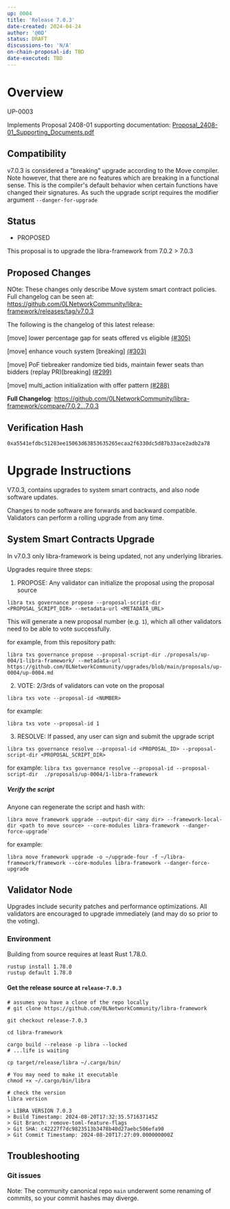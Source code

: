 ```yaml
---
up: 0004
title: 'Release 7.0.3'
date-created: 2024-04-24
author: '@0D'
status: DRAFT
discussions-to: 'N/A'
on-chain-proposal-id: TBD
date-executed: TBD
---
```


<!-- Please view other proposals for an example on filling the above section. It is important the type is correct eg Number, String -->

# Overview

UP-0003

Implements Proposal 2408-01
supporting documentation: [Proposal_2408-01_Supporting_Documents.pdf](./Proposal_2408-01_Supporting_Documents.pdf)

## Compatibility

v7.0.3 is considered a "breaking" upgrade according to the Move compiler.
Note however, that there are no features which are breaking in a functional sense. This is the compiler's default behavior when certain functions have changed their signatures.
As such the upgrade script requires the modifier argument `--danger-for-upgrade`

## Status

- PROPOSED

This proposal is to upgrade the libra-framework from 7.0.2 > 7.0.3

## Proposed Changes
NOte: These changes only describe Move system smart contract policies. Full changelog can be seen at: https://github.com/0LNetworkCommunity/libra-framework/releases/tag/v7.0.3


The following is the changelog of this latest release:

[move] lower percentage gap for seats offered vs eligible [(#305)](https://github.com/0LNetworkCommunity/libra-framework/pull/305)

[move] enhance vouch system [breaking] [(#303)](https://github.com/0LNetworkCommunity/libra-framework/pull/303)

[move] PoF tiebreaker randomize tied bids, maintain fewer seats than bidders (replay PR)[breaking] [(#299)](https://github.com/0LNetworkCommunity/libra-framework/pull/299)

[move] multi_action initialization with offer pattern [(#288)](https://github.com/0LNetworkCommunity/libra-framework/pull/288)


**Full Changelog**: https://github.com/0LNetworkCommunity/libra-framework/compare/7.0.2...7.0.3

## Verification Hash

`0xa5541efdbc51283ee15063d63853635265ecaa2f6330dc5d87b33ace2adb2a78`

# Upgrade Instructions

V7.0.3, contains upgrades to system smart contracts, and also node software updates.

Changes to node software are forwards and backward compatible. Validators can perform a rolling upgrade from any time.


## System Smart Contracts Upgrade

In v7.0.3 only libra-framework is being updated, not any underlying libraries.

Upgrades require three steps:


1. PROPOSE: Any validator can initialize the proposal using the proposal source

```
libra txs governance propose --proposal-script-dir <PROPOSAL_SCRIPT_DIR> --metadata-url <METADATA_URL>

```
This will generate a new proposal number (e.g. `1`), which all other validators need to be able to vote successfully.


for example, from this repository path:

```
libra txs governance propose --proposal-script-dir ./proposals/up-004/1-libra-framework/ --metadata-url https://github.com/0LNetworkCommunity/upgrades/blob/main/proposals/up-0004/up-0004.md
```



2. VOTE: 2/3rds of validators can vote on the proposal


`libra txs vote --proposal-id <NUMBER>`

for example:

`libra txs vote --proposal-id 1`



3. RESOLVE: If passed, any user can sign and submit the upgrade script
```
libra txs governance resolve --proposal-id <PROPOSAL_ID> --proposal-script-dir <PROPOSAL_SCRIPT_DIR>

```

for example:
`libra txs governance resolve --proposal-id --proposal-script-dir  ./proposals/up-0004/1-libra-framework`

##### Verify the script
Anyone can regenerate the script and hash with:

```
libra move framework upgrade --output-dir <any dir> --framework-local-dir <path to move source> --core-modules libra-framework --danger-force-upgrade`
```

for example:

`libra move framework upgrade -o ~/upgrade-four -f ~/libra-framework/framework --core-modules libra-framework --danger-force-upgrade`

## Validator Node

Upgrades include security patches and performance optimizations. All validators are encouraged to upgrade immediately (and may do so prior to the voting).

### Environment
Building from source requires at least Rust 1.78.0.

```
rustup install 1.78.0
rustup default 1.78.0
```


#### Get the release source at `release-7.0.3`
```
# assumes you have a clone of the repo locally
# git clone https://github.com/0LNetworkCommunity/libra-framework

git checkout release-7.0.3

cd libra-framework

cargo build --release -p libra --locked
# ...life is waiting

cp target/release/libra ~/.cargo/bin/

# You may need to make it executable
chmod +x ~/.cargo/bin/libra
```

```
# check the version
libra version

> LIBRA VERSION 7.0.3
> Build Timestamp: 2024-08-20T17:32:35.571637145Z
> Git Branch: remove-toml-feature-flags
> Git SHA: c42227f7dc9823513b3478b40d27aebc506efa90
> Git Commit Timestamp: 2024-08-20T17:27:09.000000000Z
```


## Troubleshooting

### Git issues
Note: The community canonical repo `main` underwent some renaming of commits, so your commit hashes may diverge.
